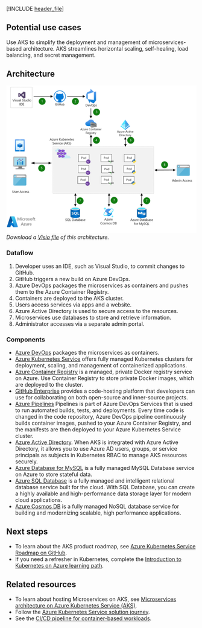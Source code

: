 [!INCLUDE [header_file](../../../includes/sol-idea-header.md)]

## Potential use cases

Use AKS to simplify the deployment and management of microservices-based architecture. AKS streamlines horizontal scaling, self-healing, load balancing, and secret management.

## Architecture

![Architecture Diagram](../media/microservices-with-aks.png)
*Download a [Visio file](https://arch-center.azureedge.net/microservices-with-aks.vsdx) of this architecture.*

### Dataflow

1. Developer uses an IDE, such as Visual Studio, to commit changes to GitHub.
1. GitHub triggers a new build on Azure DevOps.
1. Azure DevOps packages the microservices as containers and pushes them to the Azure Container Registry.
1. Containers are deployed to the AKS cluster.
1. Users access services via apps and a website.
1. Azure Active Directory is used to secure access to the resources.
1. Microservices use databases to store and retrieve information.
1. Administrator accesses via a separate admin portal.

### Components

- [Azure DevOps](https://azure.microsoft.com/services/devops) packages the microservices as containers.
- [Azure Kubernetes Service](https://azure.microsoft.com/services/kubernetes-service) offers fully managed Kubernetes clusters for deployment, scaling, and management of containerized applications.
- [Azure Container Registry](https://azure.microsoft.com/services/container-registry) is a managed, private Docker registry service on Azure. Use Container Registry to store private Docker images, which are deployed to the cluster.
- [GitHub Enterprise](https://docs.github.com/) provides a code-hosting platform that developers can use for collaborating on both open-source and inner-source projects.
- [Azure Pipelines](https://azure.microsoft.com/services/devops/pipelines) Pipelines is part of Azure DevOps Services that is used to run automated builds, tests, and deployments. Every time code is changed in the code repository, Azure DevOps pipeline continuously builds container images, pushed to your Azure Container Registry, and the manifests are then deployed to your Azure Kubernetes Service cluster.
- [Azure Active Directory](https://azure.microsoft.com/services/active-directory). When AKS is integrated with Azure Active Directory, it allows you to use Azure AD users, groups, or service principals as subjects in Kubernetes RBAC to manage AKS resources securely.
- [Azure Database for MySQL](https://azure.microsoft.com/services/mysql) is a fully managed MySQL Database service on Azure to store stateful data.
- [Azure SQL Database](https://azure.microsoft.com/services/sql-database) is a fully managed and intelligent relational database service built for the cloud. With SQL Database, you can create a highly available and high-performance data storage layer for modern cloud applications.
- [Azure Cosmos DB](https://azure.microsoft.com/services/cosmos-db) is a fully managed NoSQL database service for building and modernizing scalable, high performance applications.

## Next steps

- To learn about the AKS product roadmap, see [Azure Kubernetes Service Roadmap on GitHub](https://github.com/Azure/AKS/projects/1).
- If you need a refresher in Kubernetes, complete the [Introduction to Kubernetes on Azure learning path](/learn/paths/intro-to-kubernetes-on-azure).

## Related resources

- To learn about hosting Microservices on AKS, see [Microservices architecture on Azure Kubernetes Service (AKS)](../../reference-architectures/containers/aks-microservices/aks-microservices.yml).
- Follow the [Azure Kubernetes Service solution journey](../../reference-architectures/containers/aks-start-here.md).
- See the [CI/CD pipeline for container-based workloads](../../example-scenario/apps/devops-with-aks.yml).
